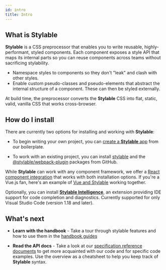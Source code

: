 ```yaml
---
id: intro
title: Intro
---
```


## What is Stylable

**Stylable** is a CSS preprocessor that enables you to write reusable, highly-performant, styled components. Each component exposes a style API that maps its internal parts so you can reuse components across teams without sacrificing stylability.

- Namespace styles to components so they don't "leak" and clash with other styles.
- Enable custom pseudo-classes and pseudo-elements that abstract the internal structure of a component. These can then be styled externally.

At build time, the preprocessor converts the **Stylable** CSS into flat, static, valid, vanilla CSS that works cross-browser.

## How do I install

There are currently two options for installing and working with **Stylable**:

- To begin writing your own project, you can [create a **Stylable** app](./install-configure.md) from our boilerplate.

- To work with an existing project, you can install [stylable](https://github.com/wix/stylable) and the [@stylable/webpack-plugin](https://github.com/wix/stylable/tree/master/packages/webpack-plugin) packages from GitHub.

While **Stylable** can work with any component framework, we offer a [React component integration](./react-integration.md) that works with both installation options. If you're a Vue.js fan, here's an example of [Vue and Stylable](https://github.com/wix-playground/stylable-vue-example) working together.

Optionally, you can install [**Stylable Intelligence**](./stylable-intelligence.md), an extension providing IDE support for code completion and diagnostics. Currently supported for only Visual Studio Code (version 1.18 and later).

## What's next

- **Learn with the handbook** - Take a tour through stylable features and how to use them in the [handbook guides](../guides/handbook/intro.md)

- **Read the API docs** - Take a look at our [specification reference documents](../references/cheatsheet.md) to get more acquainted with our code and for specific code examples. Use the overview as a cheatsheet to help you keep track of **Stylable** syntax.
